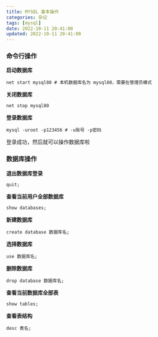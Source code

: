 ```yaml
---
title: MYSQL 基本操作
categories: 杂记
tags: [mysql]
date: 2022-10-11 20:41:00
updated: 2022-10-11 20:41:00
---
```


### 命令行操作

**启动数据库**

```shell
net start mysql80 # 本机数据库名为 mysql80，需要在管理员模式
```

**关闭数据库**

```shell
net stop mysql80
```

**登录数据库**

```shell
mysql -uroot -p123456 # -u账号 -p密码 
```

登录成功，然后就可以操作数据库啦

### 数据库操作

**退出数据库登录**

```mysql
quit;
```

**查看当前用户全部数据库**

```mysql
show databases;
```

**新建数据库**

```mysql
create database 数据库名;
```

**选择数据库**

```mysql
use 数据库名;
```

**删除数据库**

```mysql
drop database 数据库名;
```

**查看当前数据库全部表**

```mysql
show tables;
```

**查看表结构**

```mysql
desc 表名;
```

